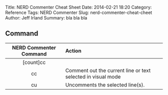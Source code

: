 Title: NERD Commenter Cheat Sheet
Date: 2014-02-21 18:20
Category: Reference 
Tags: NERD Commenter
Slug: nerd-commenter-cheat-cheet
Author: Jeff Irland
Summary: bla bla bla

## Command
NERD Commenter Command | Action
|:----:|:------| 
[count]<leader>cc |
<leader>cc | Comment out the current line or text selected in visual mode
<leader>cu | Uncomments the selected line(s).
